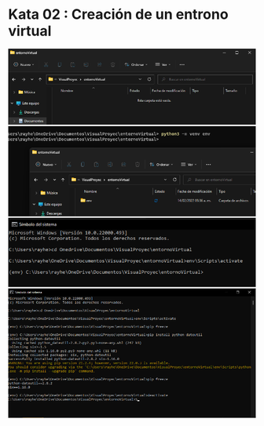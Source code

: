 # Kata 02 : Creación de un entrono virtual
![empty folder](/tareasInnova/imagenes/cap1.png)
![empty folder](/tareasInnova/imagenes/cap2.png)
![empty folder](/tareasInnova/imagenes/cap3.png)
![empty folder](/tareasInnova/imagenes/cap4.png)
